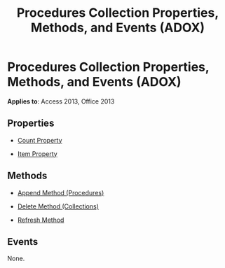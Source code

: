 ﻿---
title: Procedures Collection Properties, Methods, and Events (ADOX)
TOCTitle: Procedures Collection Properties, Methods, and Events (ADOX)
ms:assetid: 648777e6-87aa-e568-ba9a-f6f8070f6ee1
ms:mtpsurl: https://msdn.microsoft.com/library/JJ249387(v=office.15)
ms:contentKeyID: 48545292
ms.date: 09/18/2015
mtps_version: v=office.15
---

# Procedures Collection Properties, Methods, and Events (ADOX)


**Applies to**: Access 2013, Office 2013


## Properties

- [Count Property](count-property-ado.md)

- [Item Property](item-property-ado.md)

## Methods

- [Append Method (Procedures)](append-method-adox-procedures.md)

- [Delete Method (Collections)](delete-method-adox-collections.md)

- [Refresh Method](refresh-method-ado.md)

## Events

None.

